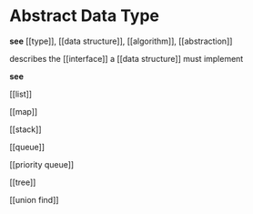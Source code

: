 # Abstract Data Type

**see** [[type]], [[data structure]], [[algorithm]], [[abstraction]]

describes the [[interface]] a [[data structure]] must implement

**see**

[[list]]

[[map]]

[[stack]]

[[queue]]

[[priority queue]]

[[tree]]

[[union find]]
